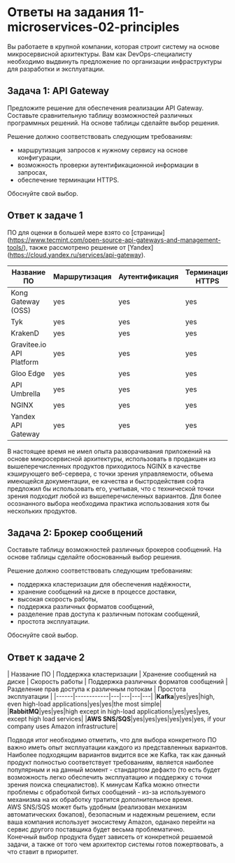 # Ответы на задания 11-microservices-02-principles   

Вы работаете в крупной компании, которая строит систему на основе микросервисной архитектуры.
Вам как DevOps-специалисту необходимо выдвинуть предложение по организации инфраструктуры для разработки и эксплуатации.

## Задача 1: API Gateway 

Предложите решение для обеспечения реализации API Gateway. Составьте сравнительную таблицу возможностей различных программных решений. На основе таблицы сделайте выбор решения.

Решение должно соответствовать следующим требованиям:
- маршрутизация запросов к нужному сервису на основе конфигурации,
- возможность проверки аутентификационной информации в запросах,
- обеспечение терминации HTTPS.

Обоснуйте свой выбор.  

## Ответ к задаче 1  

ПО для оценки в большей мере взято со [страницы] (https://www.tecmint.com/open-source-api-gateways-and-management-tools/), также рассмотрено решение от [Yandex] (https://cloud.yandex.ru/services/api-gateway).

| Название ПО | Маршрутизация | Аутентификация | Терминация HTTPS | Способ распространения |
|------|------------|---|---|---|
|Kong Gateway (OSS)|yes|yes|yes|free|
|Tyk|yes|yes|yes|free|
|KrakenD|yes|yes|yes|paid service|
|Gravitee.io API Platform|yes|yes|yes|free whith restrictions|
|Gloo Edge|yes|yes|yes|free|
|API Umbrella|yes|yes|yes|free|
|NGINX|yes|yes|yes|free|
|Yandex API Gateway|yes|yes|yes|paid service|

В настоящее время не имел опыта разворачивания приложений на основе микросервисной архитектуры, использовать в продакшен из вышеперечисленных продуктов приходилось NGINX в качестве кэширующего веб-сервера, с точки зрения управляемости, объема имеющейся документации, ее качества и быстродействия софта предложил бы использовать его, учитывая, что с технической точки зрения подходит любой из вышеперечисленных вариантов. Для более осознанного выбора необходима практика использования хотя бы нескольких продуктов.

## Задача 2: Брокер сообщений

Составьте таблицу возможностей различных брокеров сообщений. На основе таблицы сделайте обоснованный выбор решения.

Решение должно соответствовать следующим требованиям:
- поддержка кластеризации для обеспечения надёжности,
- хранение сообщений на диске в процессе доставки,
- высокая скорость работы,
- поддержка различных форматов сообщений,
- разделение прав доступа к различным потокам сообщений,
- простота эксплуатации.

Обоснуйте свой выбор.

## Ответ к задаче 2

| Название ПО | Поддержка кластеризации | Хранение сообщений на диске | Скорость работы | Поддержка различных форматов сообщений | Разделение прав доступа к различным потокам | Простота эксплуатации |
|------|------------|---|---|---|---|
|**Kafka**|yes|yes|high, even high-load applications|yes|yes|the most simple|
|**RabbitMQ**|yes|yes|high except in high-load applications|yes|yes|yes, except high load services|
|**AWS SNS/SQS**|yes|yes|yes|yes|yes|yes, if your company uses Amazon infrastructure|

Подводя итог необходимо отметить, что для выбора конкретного ПО важно иметь опыт эксплуатации каждого из представленных вариантов. Наиболее подходящим вариантов видится все же Kafka, так как данный продукт полностью соответствует требованиям, является наиболее популярным и на данный момент - стандартом дефакто (то есть будет возможность легко обеспечить эксплуатацию и поддержку с точки зрения поиска специалистов). К минусам Kafka можно отнести проблемы с обработкой битых сообщений - из-за используемого механизма на их обработку тратится дополнительное время.  
AWS SNS/SQS может быть удобным (реализован механизм автоматических бэкапов), безопасным и надежным решением, если ваша компания использует экосистему Amazon, оданако перейти на сервис другого поставщика будет весьма проблематично.  
Конечный выбор продукта будет зависеть от конкретной решаемой задачи, а также от того чем архитектор системы готов пожертвовать, а что ставит в приоритет.   